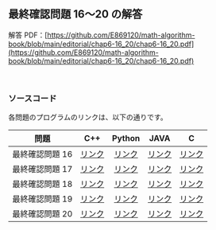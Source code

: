 ## 最終確認問題 16～20 の解答

解答 PDF：[https://github.com/E869120/math-algorithm-book/blob/main/editorial/chap6-16_20/chap6-16_20.pdf](https://github.com/E869120/math-algorithm-book/blob/main/editorial/chap6-16_20/chap6-16_20.pdf)

<br />

### ソースコード

各問題のプログラムのリンクは、以下の通りです。

| 問題 | C++ | Python | JAVA | C |
|:---:|:---:|:---:|:---:|:---:|
| 最終確認問題 16 | [リンク](https://github.com/E869120/math-algorithm-book/blob/main/editorial/chap6-16_20/prob6-16.cpp) | [リンク](https://github.com/E869120/math-algorithm-book/blob/main/editorial/chap6-16_20/prob6-16.py) | [リンク](https://github.com/E869120/math-algorithm-book/blob/main/editorial/chap6-16_20/prob6-16.java) | [リンク](https://github.com/E869120/math-algorithm-book/blob/main/editorial/chap6-16_20/prob6-16.c) |
| 最終確認問題 17 | [リンク](https://github.com/E869120/math-algorithm-book/blob/main/editorial/chap6-16_20/prob6-17.cpp) | [リンク](https://github.com/E869120/math-algorithm-book/blob/main/editorial/chap6-16_20/prob6-17.py) | [リンク](https://github.com/E869120/math-algorithm-book/blob/main/editorial/chap6-16_20/prob6-17.java) | [リンク](https://github.com/E869120/math-algorithm-book/blob/main/editorial/chap6-16_20/prob6-17.c) |
| 最終確認問題 18 | [リンク](https://github.com/E869120/math-algorithm-book/blob/main/editorial/chap6-16_20/prob6-18.cpp) | [リンク](https://github.com/E869120/math-algorithm-book/blob/main/editorial/chap6-16_20/prob6-18.py) | [リンク](https://github.com/E869120/math-algorithm-book/blob/main/editorial/chap6-16_20/prob6-18.java) | [リンク](https://github.com/E869120/math-algorithm-book/blob/main/editorial/chap6-16_20/prob6-18.c) |
| 最終確認問題 19 | [リンク](https://github.com/E869120/math-algorithm-book/blob/main/editorial/chap6-16_20/prob6-19.cpp) | [リンク](https://github.com/E869120/math-algorithm-book/blob/main/editorial/chap6-16_20/prob6-19.py) | [リンク](https://github.com/E869120/math-algorithm-book/blob/main/editorial/chap6-16_20/prob6-19.java) | [リンク](https://github.com/E869120/math-algorithm-book/blob/main/editorial/chap6-16_20/prob6-19.c) |
| 最終確認問題 20 | [リンク](https://github.com/E869120/math-algorithm-book/blob/main/editorial/chap6-16_20/prob6-20.cpp) | [リンク](https://github.com/E869120/math-algorithm-book/blob/main/editorial/chap6-16_20/prob6-20.py) | [リンク](https://github.com/E869120/math-algorithm-book/blob/main/editorial/chap6-16_20/prob6-20.java) | [リンク](https://github.com/E869120/math-algorithm-book/blob/main/editorial/chap6-16_20/prob6-20.c) |
